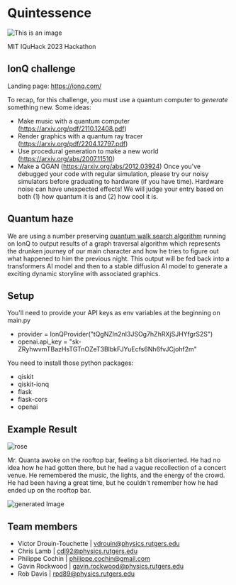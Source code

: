 # Quintessence

![This is an image](./assets/logo.png)

MIT IQuHack 2023 Hackathon

## IonQ challenge

Landing page: <https://ionq.com/>

To recap, for this challenge, you must use a quantum computer to *generate* something new.
Some ideas:

- Make music with a quantum computer (<https://arxiv.org/pdf/2110.12408.pdf>)
- Render graphics with a quantum ray tracer (<https://arxiv.org/pdf/2204.12797.pdf>)
- Use procedural generation to make a new world (<https://arxiv.org/abs/2007.11510>)
- Make a QGAN (<https://arxiv.org/abs/2012.03924>)
Once you've debugged your code with regular simulation, please try our noisy simulators before graduating to hardware (if you have time). Hardware noise can have unexpected effects!
We will judge your entry based on both (1) how quantum it is and (2) how cool it is.

## Quantum haze

We are using a number preserving [quantum walk search algorithm](https://qiskit.org/textbook/ch-algorithms/quantum-walk-search-algorithm.html) running on IonQ to output results of a graph traversal algorithm which represents the drunken journey of our main character and how he tries to figure out what happened to him the previous night.
This output will be fed back into a transformers AI model and then to a stable diffusion AI model to generate a exciting dynamic storyline with associated graphics.

## Setup

You'll need to provide your API keys as env variables at the beginning on main.py

- provider = IonQProvider("tQgNZln2nI3JSOg7hZhRXjSJHYfgrS2S")
- openai.api_key = "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"

You need to install those python packages:

- qiskit
- qiskit-ionq
- flask
- flask-cors
- openai

## Example Result

![rose](./assets/roseplot.png)

Mr. Quanta awoke on the rooftop bar, feeling a bit disoriented. He had no idea how he had gotten there, but he had a vague recollection of a concert venue. He remembered the music, the lights, and the energy of the crowd. He had been having a great time, but he couldn't remember how he had ended up on the rooftop bar.

![generated Image](./assets/pic0.png)

## Team members

- Victor Drouin-Touchette | vdrouin@physics.rutgers.edu
- Chris Lamb | cdl92@physics.rutgers.edu
- Philippe Cochin | philippe.cochin@gmail.com
- Gavin Rockwood | gavin.rockwood@physics.rutgers.edu
- Rob Davis | rpd89@physics.rutgers.edu
